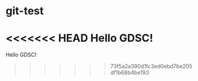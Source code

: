 # git-test

<<<<<<< HEAD
Hello GDSC!
=======
Hello GDSC!
>>>>>>> 73f5a2a390d1fc3ed0ebd7be205df1b68b4be193

